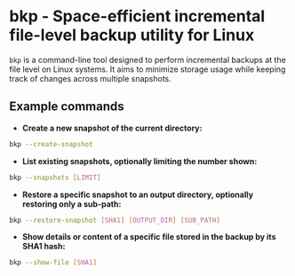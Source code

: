 # bkp - Space-efficient incremental file-level backup utility for Linux

`bkp` is a command-line tool designed to perform incremental backups at the file level on Linux systems. It aims to minimize storage usage while keeping track of changes across multiple snapshots.

## Example commands

- **Create a new snapshot of the current directory:**
```bash
bkp --create-snapshot
```

- **List existing snapshots, optionally limiting the number shown:**
```bash
bkp --snapshots [LIMIT]
```

- **Restore a specific snapshot to an output directory, optionally restoring only a sub-path:**
```bash
bkp --restore-snapshot [SHA1] [OUTPUT_DIR] [SUB_PATH]
```

- **Show details or content of a specific file stored in the backup by its SHA1 hash:**
```bash
bkp --show-file [SHA1]
```
